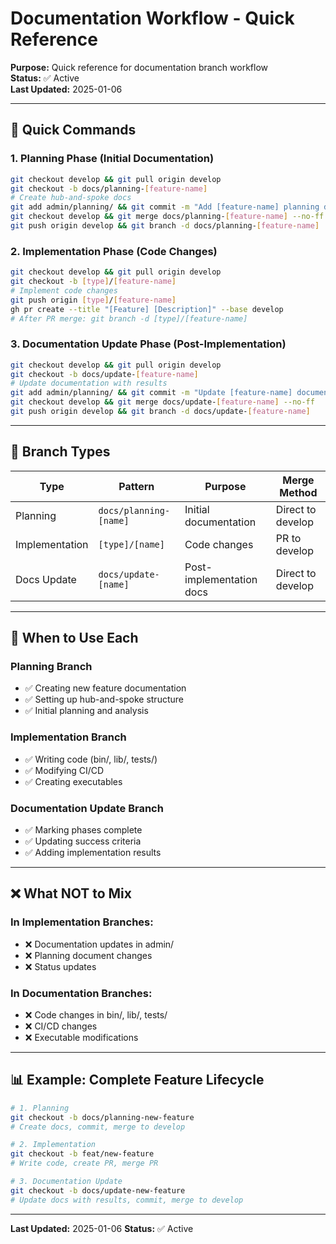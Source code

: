 # Documentation Workflow - Quick Reference

**Purpose:** Quick reference for documentation branch workflow  
**Status:** ✅ Active  
**Last Updated:** 2025-01-06

---

## 🚀 Quick Commands

### 1. Planning Phase (Initial Documentation)
```bash
git checkout develop && git pull origin develop
git checkout -b docs/planning-[feature-name]
# Create hub-and-spoke docs
git add admin/planning/ && git commit -m "Add [feature-name] planning documentation"
git checkout develop && git merge docs/planning-[feature-name] --no-ff
git push origin develop && git branch -d docs/planning-[feature-name]
```

### 2. Implementation Phase (Code Changes)
```bash
git checkout develop && git pull origin develop
git checkout -b [type]/[feature-name]
# Implement code changes
git push origin [type]/[feature-name]
gh pr create --title "[Feature] [Description]" --base develop
# After PR merge: git branch -d [type]/[feature-name]
```

### 3. Documentation Update Phase (Post-Implementation)
```bash
git checkout develop && git pull origin develop
git checkout -b docs/update-[feature-name]
# Update documentation with results
git add admin/planning/ && git commit -m "Update [feature-name] documentation post-implementation"
git checkout develop && git merge docs/update-[feature-name] --no-ff
git push origin develop && git branch -d docs/update-[feature-name]
```

---

## 📁 Branch Types

| Type | Pattern | Purpose | Merge Method |
|------|---------|---------|--------------|
| Planning | `docs/planning-[name]` | Initial documentation | Direct to develop |
| Implementation | `[type]/[name]` | Code changes | PR to develop |
| Docs Update | `docs/update-[name]` | Post-implementation docs | Direct to develop |

---

## 🎯 When to Use Each

### Planning Branch
- ✅ Creating new feature documentation
- ✅ Setting up hub-and-spoke structure
- ✅ Initial planning and analysis

### Implementation Branch
- ✅ Writing code (bin/, lib/, tests/)
- ✅ Modifying CI/CD
- ✅ Creating executables

### Documentation Update Branch
- ✅ Marking phases complete
- ✅ Updating success criteria
- ✅ Adding implementation results

---

## ❌ What NOT to Mix

### In Implementation Branches:
- ❌ Documentation updates in admin/
- ❌ Planning document changes
- ❌ Status updates

### In Documentation Branches:
- ❌ Code changes in bin/, lib/, tests/
- ❌ CI/CD changes
- ❌ Executable modifications

---

## 📊 Example: Complete Feature Lifecycle

```bash
# 1. Planning
git checkout -b docs/planning-new-feature
# Create docs, commit, merge to develop

# 2. Implementation  
git checkout -b feat/new-feature
# Write code, create PR, merge PR

# 3. Documentation Update
git checkout -b docs/update-new-feature
# Update docs with results, commit, merge to develop
```

---

**Last Updated:** 2025-01-06
**Status:** ✅ Active
